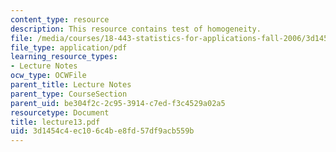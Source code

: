 ```yaml
---
content_type: resource
description: This resource contains test of homogeneity.
file: /media/courses/18-443-statistics-for-applications-fall-2006/3d1454c4ec106c4be8fd57df9acb559b_lecture13.pdf
file_type: application/pdf
learning_resource_types:
- Lecture Notes
ocw_type: OCWFile
parent_title: Lecture Notes
parent_type: CourseSection
parent_uid: be304f2c-2c95-3914-c7ed-f3c4529a02a5
resourcetype: Document
title: lecture13.pdf
uid: 3d1454c4-ec10-6c4b-e8fd-57df9acb559b
---
```

